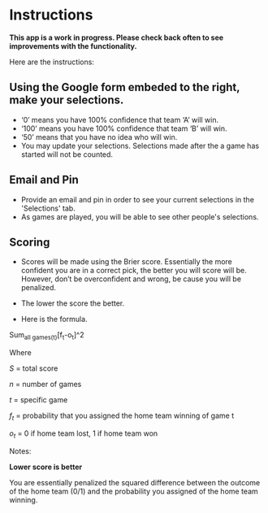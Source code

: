 Instructions
============

**This app is a work in progress.  Please check back often to see improvements with the functionality.**

Here are the instructions:

Using the Google form embeded to the right, make your selections.
----------------------------------------------------------------

-   ‘0’ means you have 100% confidence that team ‘A’ will win.
-   ‘100’ means you have 100% confidence that team ‘B’ will win.
-   ‘50’ means that you have no idea who will win.
-   You may update your selections. Selections made after the a game has
    started will not be counted.

Email and Pin
-------

-   Provide an email and pin in order to see your current selections in the 'Selections' tab.
-   As games are played, you will be able to see other people's selections.

Scoring
-------

-   Scores will be made using the Brier score. Essentially the more
    confident you are in a correct pick, the better you will score will
    be. However, don’t be overconfident and wrong, be cause you will be
    penalized.

-   The lower the score the better.

-   Here is the formula.

Sum<sub>all games(t)</sub>[f<sub>t</sub>-o<sub>t</sub>]^2


Where

*S* = total score

*n* = number of games

*t* = specific game

*f*<sub>*t*</sub> = probability that you assigned the home team winning
of game t

*o*<sub>*t*</sub> = 0 if home team lost, 1 if home team won

Notes:

**Lower score is better**

You are essentially penalized the squared difference between the outcome
of the home team (0/1) and the probability you assigned of the home team
winning.
